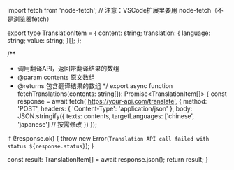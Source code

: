 import fetch from 'node-fetch';  // 注意：VSCode扩展里要用 node-fetch（不是浏览器fetch）

export type TranslationItem = {
  content: string;
  translation: {
    language: string;
    value: string;
  }[];
};

/**
 * 调用翻译API，返回带翻译结果的数组
 * @param contents 原文数组
 * @returns 包含翻译结果的数组
 */
export async function fetchTranslations(contents: string[]): Promise<TranslationItem[]> {
  const response = await fetch('https://your-api.com/translate', {
    method: 'POST',
    headers: {
      'Content-Type': 'application/json'
    },
    body: JSON.stringify({
      texts: contents,
      targetLanguages: ['chinese', 'japanese']  // 按需修改
    })
  });

  if (!response.ok) {
    throw new Error(`Translation API call failed with status ${response.status}`);
  }

  const result: TranslationItem[] = await response.json();
  return result;
}

